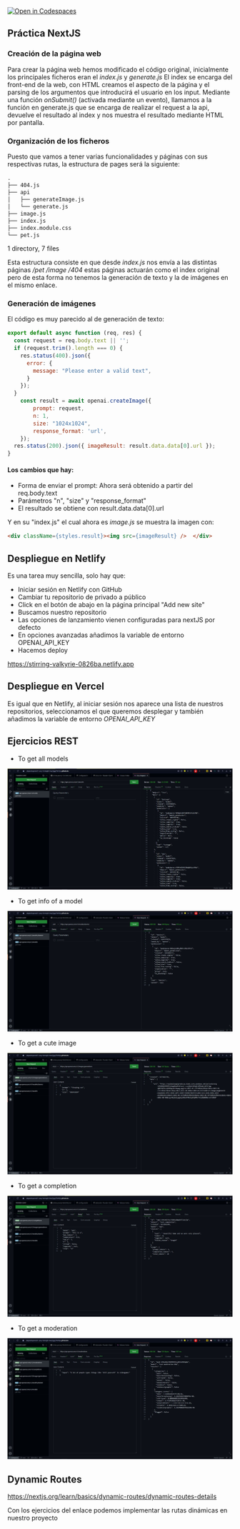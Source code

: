 [![Open in Codespaces](https://classroom.github.com/assets/launch-codespace-f4981d0f882b2a3f0472912d15f9806d57e124e0fc890972558857b51b24a6f9.svg)](https://classroom.github.com/open-in-codespaces?assignment_repo_id=9620990)

## Práctica NextJS

### Creación de la página web

Para crear la página web hemos modificado el código original, inicialmente los principales ficheros eran el *index.js* y *generate.js*
El index se encarga del front-end de la web, con HTML creamos el aspecto de la página y el parsing de los argumentos que introducirá el usuario en los input.
Mediante una función *onSubmit()* (activada mediante un evento), llamamos a la función en generate.js que se encarga de realizar el request a la api, devuelve el resultado al index y nos muestra el resultado mediante HTML por pantalla.

### Organización de los ficheros

Puesto que vamos a tener varias funcionalidades y páginas con sus respectivas rutas, la estructura de pages será la siguiente:
```
.
├── 404.js
├── api
│   ├── generateImage.js
│   └── generate.js
├── image.js
├── index.js
├── index.module.css
└── pet.js
```

1 directory, 7 files

Esta estructura consiste en que desde *index.js* nos envía a las distintas páginas */pet /image /404* estas páginas actuarán como el index original pero de esta forma no tenemos la generación de texto y la de imágenes en el mismo enlace.

### Generación de imágenes

El código es muy parecido al de generación de texto:

```js
export default async function (req, res) {
  const request = req.body.text || '';
  if (request.trim().length === 0) {
    res.status(400).json({
      error: {
        message: "Please enter a valid text",
      }
    });
  }
    const result = await openai.createImage({
        prompt: request,
        n: 1,
        size: "1024x1024",
        response_format: 'url',
    });
  res.status(200).json({ imageResult: result.data.data[0].url });
}
```

#### Los cambios que hay:

- Forma de enviar el prompt: Ahora será obtenido a partir del req.body.text
- Parámetros "n", "size" y "response_format"
- El resultado se obtiene con result.data.data[0].url

Y en su "index.js" el cual ahora es *image.js* se muestra la imagen con:

```html
<div className={styles.result}><img src={imageResult} />  </div>
```

## Despliegue en Netlify

Es una tarea muy sencilla, solo hay que:

- Iniciar sesión en Netlify con GitHub 
- Cambiar tu repositorio de privado a público
- Click en el botón de abajo en la página principal "Add new site"
- Buscamos nuestro repositorio
- Las opciones de lanzamiento vienen configuradas para nextJS por defecto
- En opciones avanzadas añadimos la variable de entorno OPENAI_API_KEY
- Hacemos deploy

https://stirring-valkyrie-0826ba.netlify.app

## Despliegue en Vercel

Es igual que en Netlify, al iniciar sesión nos aparece una lista de nuestros repositorios, seleccionamos el que queremos desplegar y también añadimos la variable de entorno *OPENAI_API_KEY*

## Ejercicios REST

- To get all models

<img src="/public/rest1.JPG">

- To get info of a model

<img src="/public/rest2.JPG">

- To get a cute image

<img src="/public/rest3.JPG">

- To get a completion

<img src="/public/rest4.JPG">

- To get a moderation

<img src="/public/rest5.JPG">

## Dynamic Routes

https://nextjs.org/learn/basics/dynamic-routes/dynamic-routes-details

Con los ejercicios del enlace podemos implementar las rutas dinámicas en nuestro proyecto


